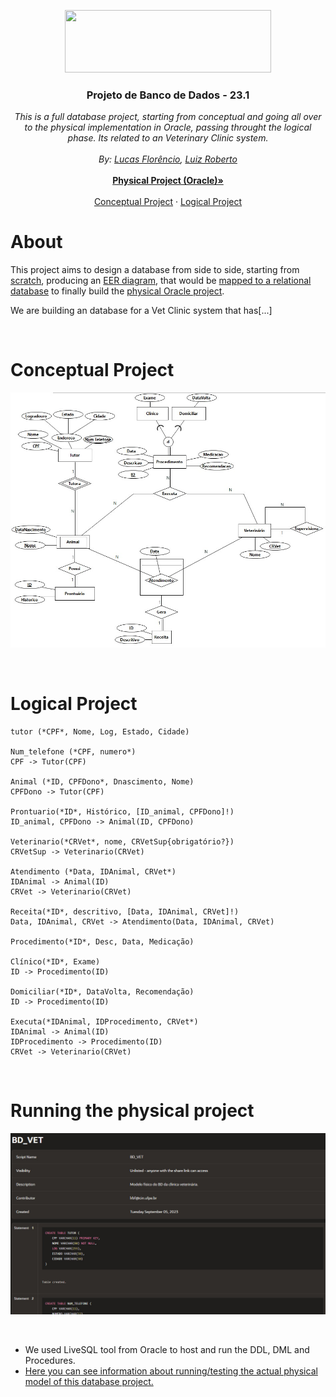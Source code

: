 <p align="center">
  <a href="https://portal.cin.ufpe.br/">
    <img src="https://i.imgur.com/w4LNDII.png" width=330 height=100>
  </a>

  <h3 align="center">Projeto de Banco de Dados - 23.1</h3>

  <p align="center">
    <i>This is a full database project, starting from conceptual and going all over to the physical implementation in Oracle, passing throught the logical phase. Its related to an Veterinary Clinic system.</i>
    <br>
    <br>
    <i>By: <a href="mailto:lfs@cin.ufpe.br">Lucas Florêncio</a>, <a href="mailto:lrbf@cin.ufpe.br">Luiz Roberto</a></i>
    <br>
    <br>
    <a href="https://github.com/luucaslfs/clinic-database-project#running-the-physical-project"><strong>Physical Project (Oracle)&raquo;</strong></a>
    <br>
    <br>
    <a href="https://github.com/luucaslfs/clinic-database-project#conceptual-project">Conceptual Project</a>
    &middot;
    <a href="https://github.com/luucaslfs/clinic-database-project#logical-project">Logical Project</a>
  </p>
</p>

# About

This project aims to design a database from side to side, starting from [scratch](./Conceptual/Scratch.md), producing an [EER diagram](./Conceptual/EER_Model.jpg), that would be [mapped to a relational database](./Logical/Relational_Mapping.md) to finally build the [physical Oracle project](./Physical/).

We are building an database for a Vet Clinic system that has[...]

<br>

# Conceptual Project

![EERModel](./Conceptual/EER_Model.jpg "EER Model of our Database")

<br>

# Logical Project

```
tutor (*CPF*, Nome, Log, Estado, Cidade)

Num_telefone (*CPF, numero*)
CPF -> Tutor(CPF)

Animal (*ID, CPFDono*, Dnascimento, Nome)
CPFDono -> Tutor(CPF)

Prontuario(*ID*, Histórico, [ID_animal, CPFDono]!)
ID_animal, CPFDono -> Animal(ID, CPFDono)

Veterinario(*CRVet*, nome, CRVetSup{obrigatório?})
CRVetSup -> Veterinario(CRVet)

Atendimento (*Data, IDAnimal, CRVet*)
IDAnimal -> Animal(ID)
CRVet -> Veterinario(CRVet)

Receita(*ID*, descritivo, [Data, IDAnimal, CRVet]!)
Data, IDAnimal, CRVet -> Atendimento(Data, IDAnimal, CRVet)

Procedimento(*ID*, Desc, Data, Medicação)

Clínico(*ID*, Exame)
ID -> Procedimento(ID)

Domiciliar(*ID*, DataVolta, Recomendação)
ID -> Procedimento(ID)

Executa(*IDAnimal, IDProcedimento, CRVet*)
IDAnimal -> Animal(ID)
IDProcedimento -> Procedimento(ID)
CRVet -> Veterinario(CRVet)
```
<br>

# Running the physical project

![SQL Live](./Physical/Preview.jpg "A preview of our physical model in Live SQL (Oracle)")

<br>

- We used LiveSQL tool from Oracle to host and run the DDL, DML and Procedures.
- [Here you can see information about running/testing the actual physical model of this database project.](./Physical/Physical_Model.md)
